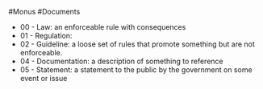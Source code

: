 #Monus #Documents 
- 00 - Law: an enforceable rule with consequences
- 01 - Regulation: 
- 02 - Guideline: a loose set of rules that promote something but are not enforceable.
- 04 - Documentation: a description of something to reference
- 05 - Statement: a statement to the public by the government on some event or issue